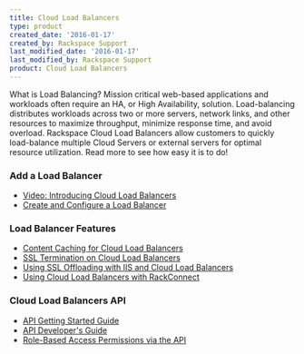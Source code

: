 ```yaml
---
title: Cloud Load Balancers
type: product
created_date: '2016-01-17'
created_by: Rackspace Support
last_modified_date: '2016-01-17'
last_modified_by: Rackspace Support
product: Cloud Load Balancers
---
```


What is Load Balancing? Mission critical web-based applications and
workloads often require an HA, or High Availability, solution.
Load-balancing distributes workloads across two or more servers, network
links, and other resources to maximize throughput, minimize response
time, and avoid overload. Rackspace Cloud Load Balancers allow customers
to quickly load-balance multiple Cloud Servers or external servers for
optimal resource utilization. Read more to see how easy it is to do!

###  Add a Load Balancer

-   [Video: Introducing Cloud Load
    Balancers](/how-to/cloud-load-balancers)
-   [Create and Configure a Load
    Balancer](/how-to/rackspace-cloud-essentials-2-configuring-a-load-balancer)

###  Load Balancer Features

-   [Content Caching for Cloud Load
    Balancers](/how-to/content-caching-for-cloud-load-balancers)
-   [SSL Termination on Cloud Load
    Balancers](/how-to/cloud-load-balancers-faq)
-   [Using SSL Offloading with IIS and Cloud Load
    Balancers](/how-to/configuring-load-balanced-sites-with-ssl-offloading-using-iis)
-   [Using Cloud Load Balancers with
    RackConnect](/how-to/using-cloud-load-balancers-with-rackconnect)

###  Cloud Load Balancers API

-   [API Getting Started
    Guide](http://docs.rackspace.com/loadbalancers/api/v1.0/clb-getting-started/content/DB_Overview.html)
-   [API Developer's
    Guide](http://docs.rackspace.com/loadbalancers/api/v1.0/clb-devguide/content/Overview-d1e82.html)
-   [Role-Based Access Permissions via the
    API](/how-to/permissions-matrix-for-cloud-load-balancers)
